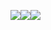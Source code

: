![](https://res.chinacath.cn/web/images/2022/12/03/1670038257061.jpg)![](https://res.chinacath.cn/web/images/2022/12/03/1670038235730.jpg)![](https://res.chinacath.cn/web/images/2022/12/03/1670038257061.jpg)